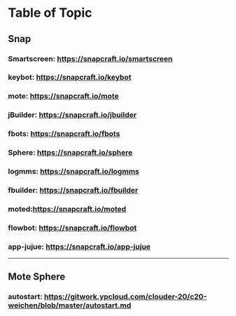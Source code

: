 # Table of Topic

## Snap
### Smartscreen: https://snapcraft.io/smartscreen
### keybot: https://snapcraft.io/keybot
### mote: https://snapcraft.io/mote
### jBuilder: https://snapcraft.io/jbuilder
### fbots: https://snapcraft.io/fbots
### Sphere: https://snapcraft.io/sphere
### logmms: https://snapcraft.io/logmms
### fbuilder: https://snapcraft.io/fbuilder
### moted:https://snapcraft.io/moted
### flowbot: https://snapcraft.io/flowbot
### app-jujue: https://snapcraft.io/app-jujue
-----------------------------------------------------
## Mote Sphere
### autostart: https://gitwork.ypcloud.com/clouder-20/c20-weichen/blob/master/autostart.md
